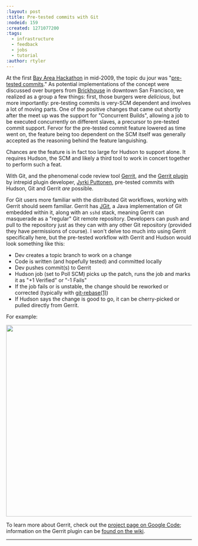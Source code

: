 ```yaml
---
:layout: post
:title: Pre-tested commits with Git
:nodeid: 159
:created: 1271077200
:tags:
  - infrastructure
  - feedback
  - jobs
  - tutorial
:author: rtyler
---
```


At the first [Bay Area Hackathon](http://wiki.hudson-ci.org/display/HUDSON/BayAreaMeetup) in mid-2009, the topic du jour was "[pre-tested commits](http://wiki.hudson-ci.org/display/HUDSON/Designing+pre-tested+commit)." As potential implementations of the concept were discussed over burgers from <a id="aptureLink_gLlt1i6v1p" href="http://www.brickhousesf.com/">Brickhouse</a> in downtown San Francisco, we realized as a group a few things: first, those burgers were _delicious_, but more importantly: pre-testing commits is very-SCM dependent and involves a lot of moving parts. One of the positive changes that came out shortly after the meet up was the support for "Concurrent Builds", allowing a job to be executed concurrently on different slaves, a precursor to pre-tested commit support. Fervor for the pre-tested commit feature lowered as time went on, the feature being too dependent on the SCM itself was generally accepted as the reasoning behind the feature languishing.

Chances are the feature is in fact too large for Hudson to support alone. It requires Hudson, the SCM and likely a third tool to work in concert together to perform such a feat.

With Git, and the phenomenal code review tool [Gerrit](http://code.google.com/p/gerrit/), and the [Gerrit plugin](http://wiki.hudson-ci.org/display/HUDSON/Gerrit+Plugin) by intrepid plugin developer, [Jyrki Puttonen](http://twitter.com/jyrkiputtonen), pre-tested commits with Hudson, Git and Gerrit _are_ possible.

<!--break-->

For Git users more familiar with the distributed Git workflows, working with Gerrit should seem familiar. Gerrit has <a id="aptureLink_MoOPmIyV3m" href="http://www.eclipse.org/jgit/">JGit</a>, a Java implementation of Git embedded within it, along with an `sshd` stack, meaning Gerrit can masquerade as a "regular" Git remote repository. Developers can push and pull to the repository just as they can with any other Git repository (provided they have permissions of course). I won't delve too much into using Gerrit specifically here, but the pre-tested workflow with Gerrit and Hudson would look something like this:

- Dev creates a topic branch to work on a change
- Code is written (and hopefully tested) and committed locally
- Dev pushes commit(s) to Gerrit
- Hudson job (set to Poll SCM) picks up the patch, runs the job and marks it as "+1 Verified" or "-1 Fails"
- If the job fails or is unstable, the change should be reworked or corrected (typically with <a id="aptureLink_YL8glbfS7G" href="http://www.kernel.org/pub/software/scm/git/docs/git-rebase.html">git-rebase(1)</a>)
- If Hudson says the change is good to go, it can be cherry-picked or pulled directly from Gerrit.

For example:

<center><a href="http://agentdero.cachefly.net/continuousblog/gerrit_patch.png"><img src="http://agentdero.cachefly.net/continuousblog/gerrit_patch.png" width="520"/></a></center>

To learn more about Gerrit, check out the [project page on Google Code](http://code.google.com/p/gerrit/); information on the Gerrit plugin can be [found on the wiki](http://wiki.hudson-ci.org/display/HUDSON/Gerrit+Plugin).

---
